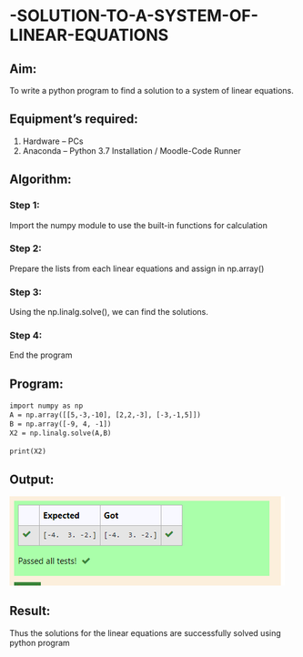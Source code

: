 # -SOLUTION-TO-A-SYSTEM-OF-LINEAR-EQUATIONS
## Aim:
To write a python program to find a solution to a system of linear equations.
## Equipment’s required:
1. 	Hardware – PCs
2. 	Anaconda – Python 3.7 Installation / Moodle-Code Runner
## Algorithm:
### Step 1: 
Import the numpy module to use the built-in functions for calculation
### Step 2: 
Prepare the lists from each linear equations and assign in np.array()
### Step 3: 
Using the np.linalg.solve(), we can find the solutions.
### Step 4: 
End the program
## Program:
```
import numpy as np
A = np.array([[5,-3,-10], [2,2,-3], [-3,-1,5]])
B = np.array([-9, 4, -1])
X2 = np.linalg.solve(A,B)

print(X2)
```
## Output:
![output](./s1.png)
## Result: 
Thus the solutions for the linear equations are successfully solved using python program

